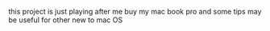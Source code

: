 this project is just playing after me buy my mac book pro
and some tips may be useful for other new to mac OS
